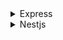 <details>
<summary>Express</summary>

1. []()

</details>

<details>
<summary>Nestjs</summary>

1. [github: Emethium/nest-api-example](https://github.com/Emethium/nest-api-example)
1. [Nestjs docs - task scheduling](https://docs.nestjs.com/techniques/task-scheduling)
1. [[Nest.js] Winston 로거 적용하기](https://overcome-the-limits.tistory.com/585?category=973912)
1. [NestJS Full Course Tutorials - Let's build API using NodeJS and TypeScript](https://youtube.com/playlist?list=PLkZU2rKh1mT-3VvYvGCdRVCCJ5lCtOKED)
1. [Winston Logger | Quick and Easy Tutorial | #nodejs #winston #winstonlogger](https://youtu.be/6YMBC3p_vGc)
1. [Log Monitoring NestJS using Winston and Logtail](https://youtu.be/QOvrper7TWA)

</details>

